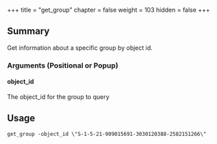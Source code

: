 +++
title = "get_group"
chapter = false
weight = 103
hidden = false
+++

## Summary

Get information about a specific group by object id.

### Arguments (Positional or Popup)


#### object_id
The object_id for the group to query

## Usage
```
get_group -object_id \"S-1-5-21-909015691-3030120388-2582151266\"
```